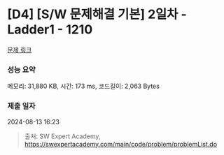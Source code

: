 # [D4] [S/W 문제해결 기본] 2일차 - Ladder1 - 1210 

[문제 링크](https://swexpertacademy.com/main/code/problem/problemDetail.do?contestProbId=AV14ABYKADACFAYh) 

### 성능 요약

메모리: 31,880 KB, 시간: 173 ms, 코드길이: 2,063 Bytes

### 제출 일자

2024-08-13 16:23



> 출처: SW Expert Academy, https://swexpertacademy.com/main/code/problem/problemList.do
